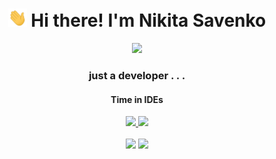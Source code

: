 <div align="center">
    <div>
    	<h1>
      <!--  <div id="badges">
              <a href="your-linkedin-URL">
                <img src="https://img.shields.io/badge/LinkedIn-blue?style=for-the-badge&logo=linkedin&logoColor=white" alt="LinkedIn Badge"/>
              </a>
              <a href="your-youtube-URL">
                <img src="https://img.shields.io/badge/YouTube-red?style=for-the-badge&logo=youtube&logoColor=white" alt="Youtube Badge"/>
              </a>
              <a href="your-twitter-URL">
                <img src="https://img.shields.io/badge/Twitter-blue?style=for-the-badge&logo=twitter&logoColor=white" alt="Twitter Badge"/>
              </a>
            </div> -->
            <img src="./assets/hi.gif" width="30px"> Hi there! I'm Nikita Savenko
        </h1>
        <img height="18" src="https://komarev.com/ghpvc/?username=Nikitosiki&label=Views&color=2081c1&style=flat-square" />        
        <h3>
          just a developer . . .
        </h3>
        <h4>Time in IDEs</h4>
        <a href="https://wakatime.com/@Nikitosik"><img src="https://wakatime.com/badge/user/03db0c51-52db-4ff9-a00f-0ff44c1f0d2e.svg"> <img src="https://img.shields.io/badge/(since 9th September 2023)-blue" /></a>
    </div>
    <div>
        <br/>
        <div>
            <img height="200" src="https://github-profile-summary-cards.vercel.app/api/cards/stats?username=Nikitosiki&theme=react&hide_border=true&include_all_commits=true&count_private=false&layout=compact"/>
            <img height="200" src="https://github-readme-stats.vercel.app/api/top-langs/?username=Nikitosiki&theme=react&hide_border=true&include_all_commits=true&count_private=false&layout=compact"/>
        </div>
 <!--  <br/>
       <img src="https://github-profile-summary-cards.vercel.app/api/cards/profile-details?username=Nikitosiki&theme=buefy"/> -->
    </div>
</div>
 <!--  <div align="left">
    <br/>
    <br/>
    <h1></h1>
    <strong>About me... <a href="https://dev-by-nikita.netlify.app/">https://dev-by-nikita.netlify.app</a></strong>  (In the future)
</div>
</div> -->
